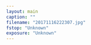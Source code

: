 ```yaml
---
layout: main
caption: ""
filename: "20171116222307.jpg"
fstop: "Unknown"
exposure: "Unknown"
---
```

